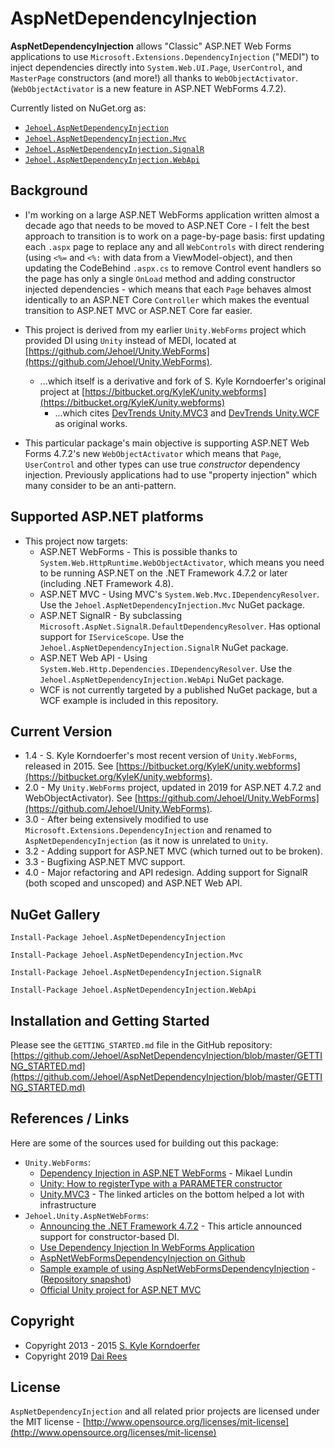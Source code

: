 
# AspNetDependencyInjection

**AspNetDependencyInjection** allows "Classic" ASP.NET Web Forms applications to use `Microsoft.Extensions.DependencyInjection` ("MEDI") to inject dependencies directly into `System.Web.UI.Page`, `UserControl`, and `MasterPage` constructors (and more!) all thanks to `WebObjectActivator`. (`WebObjectActivator` is a new feature in ASP.NET WebForms 4.7.2).

Currently listed on NuGet.org as:

* [`Jehoel.AspNetDependencyInjection`](https://www.nuget.org/packages/Jehoel.AspNetDependencyInjection/)
* [`Jehoel.AspNetDependencyInjection.Mvc`](https://www.nuget.org/packages/Jehoel.AspNetDependencyInjection.Mvc/)
* [`Jehoel.AspNetDependencyInjection.SignalR`](https://www.nuget.org/packages/Jehoel.AspNetDependencyInjection.SignalR/)
* [`Jehoel.AspNetDependencyInjection.WebApi`](https://www.nuget.org/packages/Jehoel.AspNetDependencyInjection.WebApi/)

## Background

* I'm working on a large ASP.NET WebForms application written almost a decade ago that needs to be moved to ASP.NET Core - I felt the best approach to transition is to work on a page-by-page basis: first updating each `.aspx` page to replace any and all `WebControls` with direct rendering (using `<%=` and `<%:` with data from a ViewModel-object), and then updating the CodeBehind `.aspx.cs` to remove Control event handlers so the page has only a single `OnLoad` method and adding constructor injected dependencies - which means that each `Page` behaves almost identically to an ASP.NET Core `Controller` which makes the eventual transition to ASP.NET MVC or ASP.NET Core far easier.

* This project is derived from my earlier `Unity.WebForms` project which provided DI using `Unity` instead of MEDI, located at [https://github.com/Jehoel/Unity.WebForms](https://github.com/Jehoel/Unity.WebForms).
	* ...which itself is a derivative and fork of S. Kyle Korndoerfer's original project at [https://bitbucket.org/KyleK/unity.webforms](https://bitbucket.org/KyleK/unity.webforms)
		* ...which cites [DevTrends Unity.MVC3](http://nuget.org/packages/Unity.Mvc3/) and [DevTrends Unity.WCF](http://nuget.org/packages/Unity.Wcf/) as original works.

* This particular package's main objective is supporting ASP.NET Web Forms 4.7.2's new `WebObjectActivator` which means that `Page`, `UserControl` and other types can use true _constructor_ dependency injection. Previously applications had to use "property injection" which many consider to be an anti-pattern.

## Supported ASP.NET platforms

* This project now targets:
	* ASP.NET WebForms - This is possible thanks to `System.Web.HttpRuntime.WebObjectActivator`, which means you need to be running ASP.NET on the .NET Framework 4.7.2 or later (including .NET Framework 4.8).
	* ASP.NET MVC - Using MVC's `System.Web.Mvc.IDependencyResolver`. Use the `Jehoel.AspNetDependencyInjection.Mvc` NuGet package.
	* ASP.NET SignalR - By subclassing `Microsoft.AspNet.SignalR.DefaultDependencyResolver`. Has optional support for `IServiceScope`. Use the `Jehoel.AspNetDependencyInjection.SignalR` NuGet package.
	* ASP.NET Web API - Using `System.Web.Http.Dependencies.IDependencyResolver`. Use the `Jehoel.AspNetDependencyInjection.WebApi` NuGet package.
	* WCF is not currently targeted by a published NuGet package, but a WCF example is included in this repository.

## Current Version
* 1.4 - S. Kyle Korndoerfer's most recent version of `Unity.WebForms`, released in 2015. See [https://bitbucket.org/KyleK/unity.webforms](https://bitbucket.org/KyleK/unity.webforms).
* 2.0 - My `Unity.WebForms` project, updated in 2019 for ASP.NET 4.7.2 and WebObjectActivator). See [https://github.com/Jehoel/Unity.WebForms](https://github.com/Jehoel/Unity.WebForms).
* 3.0 - After being extensively modified to use `Microsoft.Extensions.DependencyInjection` and renamed to `AspNetDependencyInjection` (as it now is unrelated to `Unity`.
* 3.2 - Adding support for ASP.NET MVC (which turned out to be broken).
* 3.3 - Bugfixing ASP.NET MVC support.
* 4.0 - Major refactoring and API redesign. Adding support for SignalR (both scoped and unscoped) and ASP.NET Web API.

## NuGet Gallery

```
Install-Package Jehoel.AspNetDependencyInjection

Install-Package Jehoel.AspNetDependencyInjection.Mvc

Install-Package Jehoel.AspNetDependencyInjection.SignalR

Install-Package Jehoel.AspNetDependencyInjection.WebApi
```

## Installation and Getting Started

Please see the `GETTING_STARTED.md` file in the GitHub repository: [https://github.com/Jehoel/AspNetDependencyInjection/blob/master/GETTING_STARTED.md](https://github.com/Jehoel/AspNetDependencyInjection/blob/master/GETTING_STARTED.md)

## References / Links
Here are some of the sources used for building out this package:

* `Unity.WebForms`:
	* [Dependency Injection in ASP.NET WebForms](http://litemedia.info/dependency-injection-in-asp.net-webforms) - Mikael Lundin
	* [Unity: How to registerType with a PARAMETER constructor](http://stackoverflow.com/a/4007337)
	* [Unity.MVC3](http://unitymvc3.codeplex.com/) - The linked articles on the bottom helped a lot with infrastructure
* `Jehoel.Unity.AspNetWebForms`:
	* [Announcing the .NET Framework 4.7.2](https://devblogs.microsoft.com/dotnet/announcing-the-net-framework-4-7-2/) - This article announced support for constructor-based DI.
	* [Use Dependency Injection In WebForms Application](https://devblogs.microsoft.com/aspnet/use-dependency-injection-in-webforms-application/)
	* [AspNetWebFormsDependencyInjection on Github](https://github.com/aspnet/AspNetWebFormsDependencyInjection)
	* [Sample example of using AspNetWebFormsDependencyInjection](https://github.com/Jinhuafei/examples/tree/master/DependencyInjection) - ([Repository snapshot](https://github.com/Jinhuafei/examples/tree/c6ddec606c710dde3a3c8747067d088c261d0cff))
	* [Official Unity project for ASP.NET MVC](https://github.com/unitycontainer/aspnet-mvc)

## Copyright
* Copyright 2013 - 2015 [S. Kyle Korndoerfer](https://bitbucket.org/KyleK)
* Copyright 2019 [Dai Rees](https://github.com/Jehoel)


## License
`AspNetDependencyInjection` and all related prior projects are licensed under the MIT license - [http://www.opensource.org/licenses/mit-license](http://www.opensource.org/licenses/mit-license)
